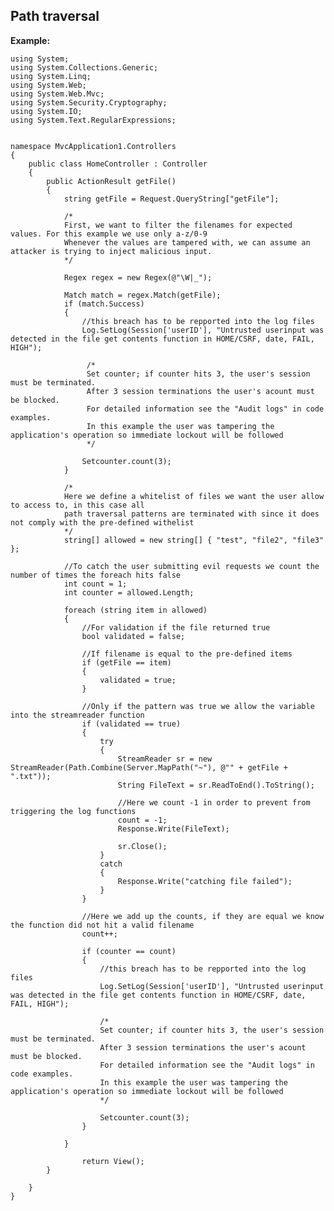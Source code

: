 	
Path traversal
-------

**Example:**

	using System;
	using System.Collections.Generic;
	using System.Linq;
	using System.Web;
	using System.Web.Mvc;
	using System.Security.Cryptography;
	using System.IO;
	using System.Text.RegularExpressions;


	namespace MvcApplication1.Controllers
	{
		public class HomeController : Controller
		{
			public ActionResult getFile()
			{
				string getFile = Request.QueryString["getFile"];

				/*
				First, we want to filter the filenames for expected values. For this example we use only a-z/0-9
				Whenever the values are tampered with, we can assume an attacker is trying to inject malicious input.           
				*/

				Regex regex = new Regex(@"\W|_");

				Match match = regex.Match(getFile);
				if (match.Success)
				{
					//this breach has to be repported into the log files
					Log.SetLog(Session['userID'], "Untrusted userinput was detected in the file get contents function in HOME/CSRF, date, FAIL, HIGH");

					 /*
					 Set counter; if counter hits 3, the user's session must be terminated.
					 After 3 session terminations the user's acount must be blocked.
					 For detailed information see the "Audit logs" in code examples.
					 In this example the user was tampering the application's operation so immediate lockout will be followed
					 */

					Setcounter.count(3);
				}

				/*
				Here we define a whitelist of files we want the user allow to access to, in this case all 
				path traversal patterns are terminated with since it does not comply with the pre-defined withelist
				*/ 
				string[] allowed = new string[] { "test", "file2", "file3" };
			
				//To catch the user submitting evil requests we count the number of times the foreach hits false
				int count = 1;
				int counter = allowed.Length;

				foreach (string item in allowed)
				{
					//For validation if the file returned true
					bool validated = false;
				
					//If filename is equal to the pre-defined items
					if (getFile == item)
					{
						validated = true;
					}
			 
					//Only if the pattern was true we allow the variable into the streamreader function
					if (validated == true)
					{
						try
						{
							StreamReader sr = new StreamReader(Path.Combine(Server.MapPath("~"), @"" + getFile + ".txt"));
							String FileText = sr.ReadToEnd().ToString();
						
							//Here we count -1 in order to prevent from triggering the log functions
							count = -1;
							Response.Write(FileText);

							sr.Close();
						}
						catch
						{   
							Response.Write("catching file failed");
						}
					}

					//Here we add up the counts, if they are equal we know the function did not hit a valid filename
					count++;
				
					if (counter == count)
					{
						//this breach has to be repported into the log files
						Log.SetLog(Session['userID'], "Untrusted userinput was detected in the file get contents function in HOME/CSRF, date, FAIL, HIGH");

						/*
						Set counter; if counter hits 3, the user's session must be terminated.
						After 3 session terminations the user's acount must be blocked.
						For detailed information see the "Audit logs" in code examples.
						In this example the user was tampering the application's operation so immediate lockout will be followed
						*/

						Setcounter.count(3);
					}

				}               

					return View();
			}

		}
	}
